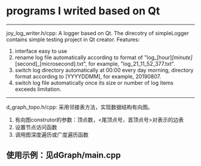 # programs I writed based on Qt
----------------------------------------------
joy_log_writer.h/cpp:
A logger based on Qt. The direcotry of simpleLogger contains simple testing project in Qt creator.
Features:
1. interface easy to use
2. rename log file automatically according to format of "log_[hour]_[minute]_[second]_[microsecond].txt", for example, "log_21_11_52_377.txt".
3. switch log directory automatically at 00:00 every day morning, directory format according to [YYYYDDMM], for example, 20190807.
4. switch log file automatically once its size or number of log items exceeds limitation.

----------------------------------------------
d_graph_topo.h/cpp:
采用邻接表方法，实现数据结构有向图。
1. 有向图construtor的参数：顶点数，<尾顶点号，首顶点号>对表示的边表
2. 设置节点访问函数
3. 调用图深度遍历或广度遍历函数

使用示例：见dGraph/main.cpp
----------------------------------------------

